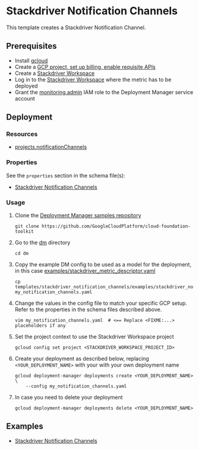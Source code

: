 # Stackdriver Notification Channels

This template creates a Stackdriver Notification Channel.

## Prerequisites

- Install [gcloud](https://cloud.google.com/sdk)
- Create a [GCP project, set up billing, enable requisite APIs](../project/README.md)
- Create a [Stackdriver Workspace](https://cloud.google.com/monitoring/workspaces/)
- Log in to the [Stackdriver Workspace](https://cloud.google.com/monitoring/workspaces/)
  where the metric has to be deployed
- Grant the [monitoring.admin](https://cloud.google.com/monitoring/access-control)
  IAM role to the Deployment Manager service account

## Deployment

### Resources

- [projects.notificationChannels](https://cloud.google.com/monitoring/api/ref_v3/rest/v3/projects.notificationChannels)

### Properties

See the `properties` section in the schema file(s):

- [Stackdriver Notification Channels](stackdriver_notification_channels.py.schema)

### Usage

1. Clone the [Deployment Manager samples repository](https://github.com/GoogleCloudPlatform/cloud-foundation-toolkit)

   ```shell
   git clone https://github.com/GoogleCloudPlatform/cloud-foundation-toolkit
   ```

2. Go to the [dm](../../) directory

   ```shell
   cd dm
   ```

3. Copy the example DM config to be used as a model for the deployment,
   in this case [examples/stackdriver\_metric\_descriptor.yaml](examples/stackdriver_notification_channels.yaml)

   ```shell
   cp templates/stackdriver_notification_channels/examples/stackdriver_notification_channels.yaml my_notification_channels.yaml
   ```

4. Change the values in the config file to match your specific GCP setup.
   Refer to the properties in the schema files described above.

   ```shell
   vim my_notification_channels.yaml  # <== Replace <FIXME:...> placeholders if any
   ```

5. Set the project context to use the Stackdriver Workspace project

   ```shell
   gcloud config set project <STACKDRIVER_WORKSPACE_PROJECT_ID>
   ```

6. Create your deployment as described below, replacing `<YOUR_DEPLOYMENT_NAME>`
   with your with your own deployment name

   ```shell
   gcloud deployment-manager deployments create <YOUR_DEPLOYMENT_NAME> \
       --config my_notification_channels.yaml
   ```

7. In case you need to delete your deployment

   ```shell
   gcloud deployment-manager deployments delete <YOUR_DEPLOYMENT_NAME>
   ```

## Examples

- [Stackdriver Notification Channels](examples/stackdriver_notification_channels.yaml)
